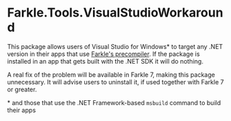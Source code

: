 # Farkle.Tools.VisualStudioWorkaround

This package allows users of Visual Studio for Windows\* to target any .NET version in their apps that use [Farkle's precompiler](https://teo-tsirpanis.github.io/Farkle/the-precompiler.html). If the package is installed in an app that gets built with the .NET SDK it will do nothing.

A real fix of the problem will be available in Farkle 7, making this package unnecessary. It will advise users to uninstall it, if used together with Farkle 7 or greater.

\* and those that use the .NET Framework-based `msbuild` command to build their apps
